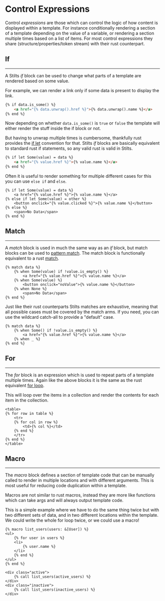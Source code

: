 # Control Expressions

Control *expressions* are those which can control the logic of how content is displayed within a template.
For instance conditionally rendering a section of a template depending on the value of a variable, or
rendering a section multiple times based on a list of items. For most control expressions they share
(structure/properties/token stream) with their rust counterpart.

## If
---

A Stilts *if* block can be used to change what parts of a template are rendered based on some value.

For example, we can render a link only if some data is present to display the link.
```html
{% if data.is_some() %}
    <a href="{% data.unwrap().href %}">{% data.unwrap().name %}</a>
{% end %}
```

Now depending on whether `data.is_some()` is `true` or `false` the template
will either render the stuff inside the if block or not.

But having to unwrap multiple times is cumbersome, thankfully rust provides the [if let](https://doc.rust-lang.org/reference/expressions/if-expr.html#if-let-expressions)
convention for that. Stilts *if* blocks are basically equivalent to standard rust if statements, so any valid rust is valid in Stilts.
```html
{% if let Some(value) = data %}
    <a href="{% value.href %}">{% value.name %}</a>
{% end %}
```

Often it is useful to render something for multiple different cases for this you can use `else if` and `else`.
```stilts
{% if let Some(value) = data %}
    <a href="{% value.href %}">{% value.name %}</a>
{% else if let Some(value) = other %}
    <button onclick="{% value.clicked %}">{% value.name %}</button>
{% else %}
    <span>No Data</span>
{% end %}
```

## Match
---

A *match* block is used in much the same way as an *if* block, but match blocks can be used to [pattern match](https://doc.rust-lang.org/book/ch18-00-patterns.html).
The match block is functionally equivalent to a rust [match](https://doc.rust-lang.org/book/ch06-02-match.html).

```stilts
{% match data %}
    {% when Some(value) if !value.is_empty() %}
        <a href="{% value.href %}">{% value.name %}</a>
    {% when Some(value) %}
        <button onclick="noValue">{% value.name %}</button>
    {% when None %}
        <span>No Data</span>
{% end %}
```

Just like their rust counterparts Stilts matches are exhaustive, meaning that all possible cases
must be covered by the match arms. If you need, you can use the wildcard catch-all to provide a "default" case.

```stilts
{% match data %}
    {% when Some() if !value.is_empty() %}
        <a href="{% value.href %}">{% value.name %}</a>
    {% when _ %}
{% end %}
```

## For
---

The *for* block is an expression which is used to repeat parts of a template multiple times. Again like the above blocks
it is the same as the rust equivalent [for loop](https://doc.rust-lang.org/book/ch03-05-control-flow.html?highlight=loop#looping-through-a-collection-with-for).

This will loop over the items in a collection and render the contents for each item in the collection.
```stilts
<table>
{% for row in table %}
    <tr>
    {% for col in row %}
        <td>{% col %}</td>
    {% end %}
    </tr>
{% end %}
</table>
```

## Macro
---

The *macro* block defines a section of template code that can be manually called to render in multiple locations
and with different arguments. This is most useful for reducing code duplication within a template.

Macros are not similar to rust macros, instead they are more like functions which can take args and
will always output template code.

This is a simple example where we have to do the same thing twice but with two different sets of 
data, and in two different locations within the template. We could write the whole for loop twice, 
or we could use a macro!
```stilts
{% macro list_users(users: &[User]) %}
<ul>
    {% for user in users %}
    <li>
        {% user.name %}
    </li>
    {% end %}
</ul>
{% end %}

<div class="active">
    {% call list_users(active_users) %}
</div>
<div class="inactive">
    {% call list_users(inactive_users) %}
</div>
```
